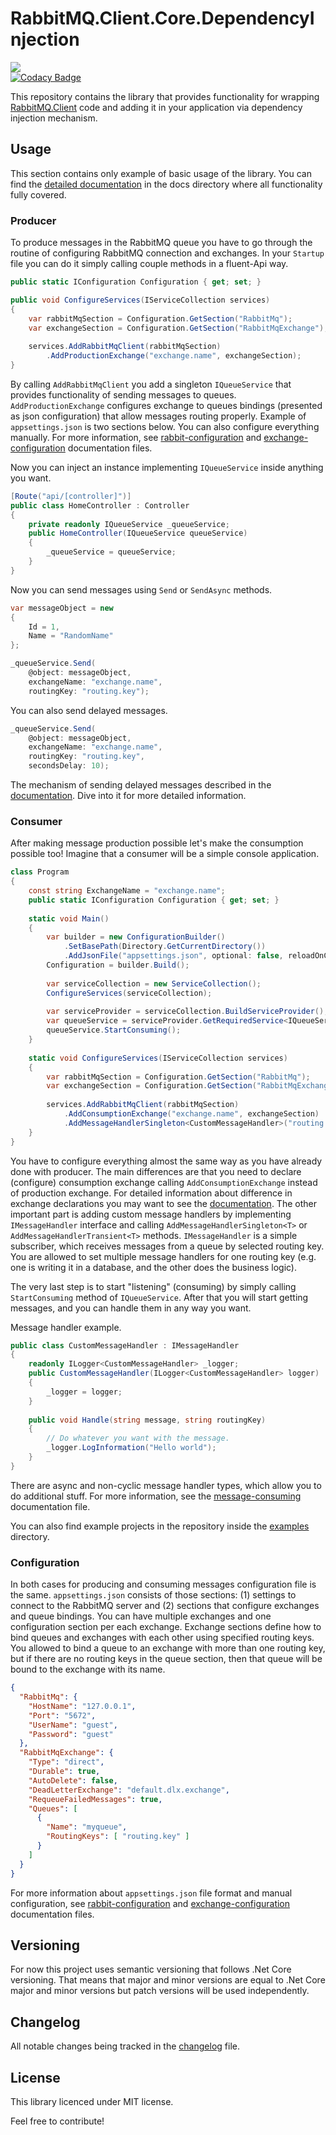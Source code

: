 ﻿# RabbitMQ.Client.Core.DependencyInjection

<a href="https://www.nuget.org/packages/RabbitMQ.Client.Core.DependencyInjection/" alt="NuGet package"><img src="https://img.shields.io/nuget/v/RabbitMQ.Client.Core.DependencyInjection.svg" /></a><br/>
[![Codacy Badge](https://api.codacy.com/project/badge/Grade/f688764d2ba340099ec50b74726e25fd)](https://app.codacy.com/app/AntonyVorontsov/RabbitMQ.Client.Core.DependencyInjection?utm_source=github.com&utm_medium=referral&utm_content=AntonyVorontsov/RabbitMQ.Client.Core.DependencyInjection&utm_campaign=Badge_Grade_Dashboard)<br/>

This repository contains the library that provides functionality for wrapping [RabbitMQ.Client](https://github.com/rabbitmq/rabbitmq-dotnet-client) code and adding it in your application via dependency injection mechanism.

## Usage

This section contains only example of basic usage of the library. You can find the [detailed documentation](./docs/index.md) in the docs directory where all functionality fully covered.

### Producer

To produce messages in the RabbitMQ queue you have to go through the routine of configuring RabbitMQ connection and exchanges. In your `Startup` file you can do it simply calling couple methods in a fluent-Api way.

```c#
public static IConfiguration Configuration { get; set; }

public void ConfigureServices(IServiceCollection services)
{
    var rabbitMqSection = Configuration.GetSection("RabbitMq");
    var exchangeSection = Configuration.GetSection("RabbitMqExchange");
    
    services.AddRabbitMqClient(rabbitMqSection)
        .AddProductionExchange("exchange.name", exchangeSection);
}
```

By calling `AddRabbitMqClient` you add a singleton `IQueueService` that provides functionality of sending messages to queues. `AddProductionExchange` configures exchange to queues bindings (presented as json configuration) that allow messages routing properly. 
Example of `appsettings.json` is two sections below. You can also configure everything manually. For more information, see [rabbit-configuration](./docs/rabbit-configuration.md) and [exchange-configuration](./docs/exchange-configuration.md) documentation files.

Now you can inject an instance implementing `IQueueService` inside anything you want.

```c#
[Route("api/[controller]")]
public class HomeController : Controller
{
    private readonly IQueueService _queueService;
    public HomeController(IQueueService queueService)
    {
        _queueService = queueService;
    }
}
```

Now you can send messages using `Send` or `SendAsync` methods.

```c#
var messageObject = new
{
    Id = 1,
    Name = "RandomName"
};

_queueService.Send(
    @object: messageObject,
    exchangeName: "exchange.name",
    routingKey: "routing.key");
```

You can also send delayed messages.

```c#
_queueService.Send(
    @object: messageObject,
    exchangeName: "exchange.name",
    routingKey: "routing.key",
    secondsDelay: 10);
```

 The mechanism of sending delayed messages described in the [documentation](./docs/message-production.md). Dive into it for more detailed information.
 
### Consumer

After making message production possible let's make the consumption possible too! Imagine that a consumer will be a simple console application.

```c#
class Program
{
    const string ExchangeName = "exchange.name";
    public static IConfiguration Configuration { get; set; }
    
    static void Main()
    {
        var builder = new ConfigurationBuilder()
            .SetBasePath(Directory.GetCurrentDirectory())
            .AddJsonFile("appsettings.json", optional: false, reloadOnChange: true);
        Configuration = builder.Build();
    
        var serviceCollection = new ServiceCollection();
        ConfigureServices(serviceCollection);
    
        var serviceProvider = serviceCollection.BuildServiceProvider();
        var queueService = serviceProvider.GetRequiredService<IQueueService>();
        queueService.StartConsuming();
    }
    
    static void ConfigureServices(IServiceCollection services)
    {
        var rabbitMqSection = Configuration.GetSection("RabbitMq");
        var exchangeSection = Configuration.GetSection("RabbitMqExchange");
    
        services.AddRabbitMqClient(rabbitMqSection)
            .AddConsumptionExchange("exchange.name", exchangeSection)
            .AddMessageHandlerSingleton<CustomMessageHandler>("routing.key");
    }
}
```

You have to configure everything almost the same way as you have already done with producer. The main differences are that you need to declare (configure) consumption exchange calling `AddConsumptionExchange` instead of production exchange. For detailed information about difference in exchange declarations you may want to see the [documentation](./docs/exchange-configuration.md).
The other important part is adding custom message handlers by implementing `IMessageHandler` interface and calling `AddMessageHandlerSingleton<T>` or `AddMessageHandlerTransient<T>` methods. `IMessageHandler` is a simple subscriber, which receives messages from a queue by selected routing key. You are allowed to set multiple message handlers for one routing key (e.g. one is writing it in a database, and the other does the business logic).

The very last step is to start "listening" (consuming) by simply calling `StartConsuming` method of `IQueueService`. After that you will start getting messages, and you can handle them in any way you want.

Message handler example.

```c#
public class CustomMessageHandler : IMessageHandler
{
    readonly ILogger<CustomMessageHandler> _logger;
    public CustomMessageHandler(ILogger<CustomMessageHandler> logger)
    {
        _logger = logger;
    }
    
    public void Handle(string message, string routingKey)
    {
        // Do whatever you want with the message.
        _logger.LogInformation("Hello world");
    }
}
```
There are async and non-cyclic message handler types, which allow you to do additional stuff. For more information, see the [message-consuming](./docs/message-consumption.md) documentation file.

You can also find example projects in the repository inside the [examples](./examples) directory.

### Configuration
 
 In both cases for producing and consuming messages configuration file is the same. `appsettings.json` consists of those sections: (1) settings to connect to the RabbitMQ server and (2) sections that configure exchanges and queue bindings. You can have multiple exchanges and one configuration section per each exchange.
Exchange sections define how to bind queues and exchanges with each other using specified routing keys. You allowed to bind a queue to an exchange with more than one routing key, but if there are no routing keys in the queue section, then that queue will be bound to the exchange with its name.

```json
{
  "RabbitMq": {
    "HostName": "127.0.0.1",
    "Port": "5672",
    "UserName": "guest",
    "Password": "guest"
  },
  "RabbitMqExchange": {
    "Type": "direct",
    "Durable": true,
    "AutoDelete": false,
    "DeadLetterExchange": "default.dlx.exchange",
    "RequeueFailedMessages": true,
    "Queues": [
	  {
        "Name": "myqueue",
        "RoutingKeys": [ "routing.key" ]
      }
    ]
  }
}
```

For more information about `appsettings.json` file format and manual configuration, see [rabbit-configuration](./docs/rabbit-configuration.md) and [exchange-configuration](./docs/exchange-configuration.md) documentation files.

## Versioning

For now this project uses semantic versioning that follows .Net Core versioning. That means that major and minor versions are equal to .Net Core major and minor versions but patch versions will be used independently.

## Changelog

All notable changes being tracked in the [changelog](./docs/changelog.md) file.

## License

This library licenced under MIT license.

Feel free to contribute!